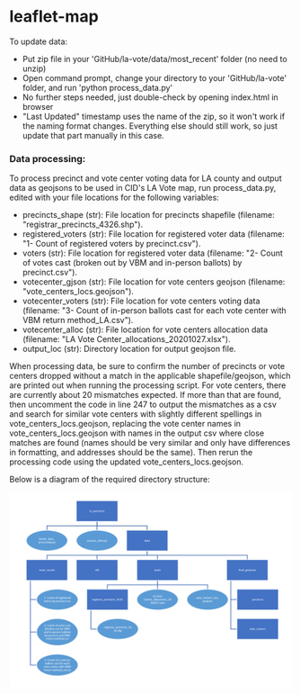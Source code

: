 # leaflet-map

To update data: 

- Put zip file in your 'GitHub/la-vote/data/most_recent' folder (no need to unzip)
- Open command prompt, change your directory to your 'GitHub/la-vote' folder, and run 'python process_data.py'
- No further steps needed, just double-check by opening index.html in browser
- "Last Updated" timestamp uses the name of the zip, so it won't work if the naming format changes. Everything else should still work, so just update that part manually in this case.

### Data processing:
To process precinct and vote center voting data for LA county and output data as geojsons to be used in CID's LA Vote map, run process_data.py, edited with your file locations for the following variables:

- precincts_shape (str): File location for precincts shapefile (filename: "registrar_precincts_4326.shp").
- registered_voters (str): File location for registered voter data (filename: "1- Count of registered voters by precinct.csv").
- voters (str): File location for registered voter data (filename: "2- Count of votes cast (broken out by VBM and in-person ballots) by precinct.csv").
- votecenter_gjson (str): File location for vote centers geojson (filename: "vote_centers_locs.geojson").
- votecenter_voters (str): File location for vote centers voting data (filename: "3- Count of in-person ballots cast for each vote center with VBM return method_LA.csv").
- votecenter_alloc (str): File location for vote centers allocation data (filename: "LA Vote Center_allocations_20201027.xlsx").
- output_loc (str): Directory location for output geojson file.

When processing data, be sure to confirm the number of precincts or vote centers dropped without a match in the applicable shapefile/geojson, which are printed out when running the processing script. For vote centers, there are currently about 20 mismatches expected. If more than that are found, then uncomment the code in line 247 to output the mismatches as a csv and search for similar vote centers with slightly different spellings in vote_centers_locs.geojson, replacing the vote center names in vote_centers_locs.geojson with names in the output csv where close matches are found (names should be very similar and only have differences in formatting, and addresses should be the same). Then rerun the processing code using the updated vote_centers_locs.geojson.

Below is a diagram of the required directory structure:

![](https://raw.githubusercontent.com/centerforinclusivedemocracy/la-vote/master/directory_chart.PNG)
